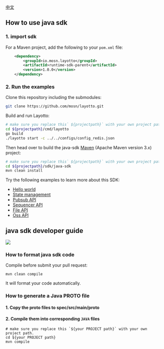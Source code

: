 [中文](./README-zh.md)
## How to use java sdk
### 1. import sdk
For a Maven project, add the following to your `pom.xml` file:
```xml
    <dependency>
        <groupId>io.mosn.layotto</groupId>
        <artifactId>runtime-sdk-parent</artifactId>
        <version>1.0.0</version>
    </dependency>
```

### 2. Run the examples
Clone this repository including the submodules:

```sh
git clone https://github.com/mosn/layotto.git
```

Build and run Layotto:

```bash
# make sure you replace this` ${projectpath}` with your own project path.
cd ${projectpath}/cmd/layotto
go build
./layotto start -c ../../configs/config_redis.json
```

Then head over to build the java-sdk [Maven](https://maven.apache.org/install.html) (Apache Maven version 3.x) project:

```sh
# make sure you replace this` ${projectpath}` with your own project path.
cd ${projectpath}/sdk/java-sdk
mvn clean install
```

Try the following examples to learn more about this SDK:
* [Hello world](./examples-hello/src/main/java/io/mosn/layotto/examples/hello)
* [State management](./examples-state/src/main/java/io/mosn/layotto/examples/state)
* [Pubsub API](./examples/src/main/java/io/mosn/layotto/examples/pubsub)
* [Sequencer API](./examples-sequencer/src/main/java/io/mosn/layotto/examples/sequencer)
* [File API](./examples-file/src/main/java/io/mosn/layotto/examples/file)
* [Oss API](./examples-oss/src/main/java/io/mosn/layotto/examples/oss)

## java sdk developer guide 

![](https://user-images.githubusercontent.com/26001097/148891505-57b734fa-ac8c-4349-9703-16d3f3d7aa9a.png)

### How to format java sdk code
Compile before submit your pull request:

```shell
mvn clean compile
```
It will format your code automatically.

### How to generate a Java PROTO file

#### 1. Copy the proto files to spec/src/main/proto

#### 2. Compile them into corresponding `JAVA` files
```shell
# make sure you replace this `${your PROJECT path}` with your own project path.
cd ${your PROJECT path}
mvn compile
```

[comment]: <> (PS: We recommend that you use the maven plugin `protoc-gen-grpc-java` to generate these protobuf and grpc related java code.)

[comment]: <> (If you are using [IntelliJ IDEA]&#40;https://www.jetbrains.com/help/idea/discover-intellij-idea.html&#41; ,just double click `compile` in the Maven tab and the IDE will generate proto files automatically:)

[comment]: <> (![img.png]&#40;img.png&#41;)
